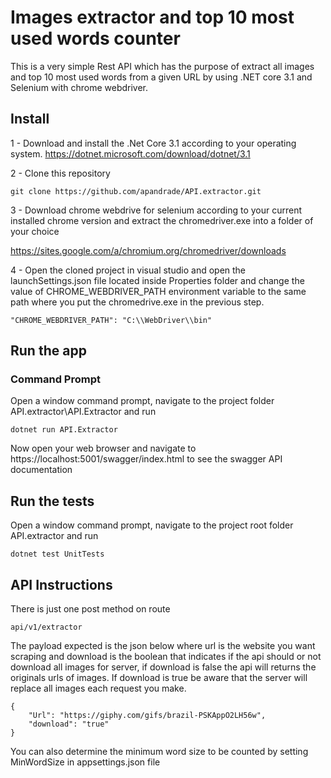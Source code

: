 # Images extractor and top 10 most used words counter

This is a very simple Rest API which has the purpose of extract all images and top 10 most used words from a given URL by using .NET core 3.1 and Selenium with chrome webdriver.


## Install
1 - Download and install the .Net Core 3.1 according to your operating system.
https://dotnet.microsoft.com/download/dotnet/3.1

2 - Clone this repository

    git clone https://github.com/apandrade/API.extractor.git

3 - Download chrome webdrive for selenium according to your current installed chrome version and extract the chromedriver.exe into a folder of your choice

https://sites.google.com/a/chromium.org/chromedriver/downloads

4 - Open the cloned project in visual studio and open the launchSettings.json file located inside Properties folder and change the value of CHROME_WEBDRIVER_PATH environment variable to the same path where you put the chromedrive.exe in the previous step.
    
    "CHROME_WEBDRIVER_PATH": "C:\\WebDriver\\bin"
## Run the app
### Command Prompt
Open a window command prompt, navigate to the project folder API.extractor\API.Extractor and run 
    
    dotnet run API.Extractor

Now open your web browser and navigate to https://localhost:5001/swagger/index.html to see the swagger API documentation


## Run the tests

Open a window command prompt, navigate to the project root folder API.extractor and run

    dotnet test UnitTests

## API Instructions
There is just one post method on route

    api/v1/extractor

The payload expected is the json below where url is the website you want scraping and download is the boolean that indicates if the api should or not download all images for server, if download is false the api will returns the originals urls of images.
If download is true be aware that the server will replace all images each request you make.

    {
        "Url": "https://giphy.com/gifs/brazil-PSKAppO2LH56w",
        "download": "true"
    }

You can also determine the minimum word size to be counted by setting MinWordSize in appsettings.json file
